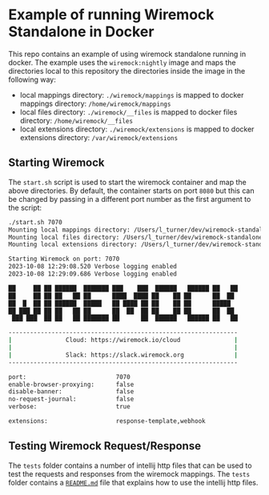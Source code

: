 # Example of running Wiremock Standalone in Docker

This repo contains an example of using wiremock standalone running in docker. The example uses the `wiremock:nightly`
image and maps the directories local to this repository the directories inside the image in the following way:

* local mappings directory: `./wiremock/mappings` is mapped to docker mappings directory: `/home/wiremock/mappings`
* local files directory: `./wiremock/__files` is mapped to docker files directory: `/home/wiremock/__files`
* local extensions directory: `./wiremock/extensions` is mapped to docker extensions
  directory: `/var/wiremock/extensions`

## Starting Wiremock

The `start.sh` script is used to start the wiremock container and map the above directories. By default, the container
starts on port `8080` but this can be changed by passing in a different port number as the first argument to the
script:

```bash
./start.sh 7070
Mounting local mappings directory: /Users/l_turner/dev/wiremock-standalone-docker-example/wiremock/mappings to docker mappings directory: /home/wiremock/mappings
Mounting local files directory: /Users/l_turner/dev/wiremock-standalone-docker-example/wiremock/__files to docker files directory: /home/wiremock/__files
Mounting local extensions directory: /Users/l_turner/dev/wiremock-standalone-docker-example/wiremock/extensions to docker extensions directory: /var/wiremock/extensions

Starting Wiremock on port: 7070
2023-10-08 12:29:08.520 Verbose logging enabled
2023-10-08 12:29:09.686 Verbose logging enabled

██     ██ ██ ██████  ███████ ███    ███  ██████   ██████ ██   ██
██     ██ ██ ██   ██ ██      ████  ████ ██    ██ ██      ██  ██
██  █  ██ ██ ██████  █████   ██ ████ ██ ██    ██ ██      █████
██ ███ ██ ██ ██   ██ ██      ██  ██  ██ ██    ██ ██      ██  ██
 ███ ███  ██ ██   ██ ███████ ██      ██  ██████   ██████ ██   ██

----------------------------------------------------------------
|               Cloud: https://wiremock.io/cloud               |
|                                                              |
|               Slack: https://slack.wiremock.org              |
----------------------------------------------------------------

port:                         7070
enable-browser-proxying:      false
disable-banner:               false
no-request-journal:           false
verbose:                      true

extensions:                   response-template,webhook
```

## Testing Wiremock Request/Response
The `tests` folder contains a number of intellij http files that can be used to test the requests and responses from 
the wiremock mappings. The `tests` folder contains a [`README.md`](tests/README.md) file that explains how to use the intellij http files.


